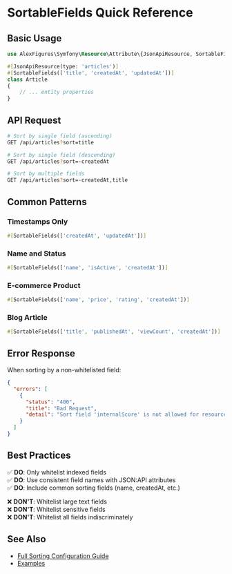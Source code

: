 # SortableFields Quick Reference

## Basic Usage

```php
use AlexFigures\Symfony\Resource\Attribute\{JsonApiResource, SortableFields};

#[JsonApiResource(type: 'articles')]
#[SortableFields(['title', 'createdAt', 'updatedAt'])]
class Article
{
    // ... entity properties
}
```

## API Request

```bash
# Sort by single field (ascending)
GET /api/articles?sort=title

# Sort by single field (descending)
GET /api/articles?sort=-createdAt

# Sort by multiple fields
GET /api/articles?sort=-createdAt,title
```

## Common Patterns

### Timestamps Only

```php
#[SortableFields(['createdAt', 'updatedAt'])]
```

### Name and Status

```php
#[SortableFields(['name', 'isActive', 'createdAt'])]
```

### E-commerce Product

```php
#[SortableFields(['name', 'price', 'rating', 'createdAt'])]
```

### Blog Article

```php
#[SortableFields(['title', 'publishedAt', 'viewCount', 'createdAt'])]
```



## Error Response

When sorting by a non-whitelisted field:

```json
{
  "errors": [
    {
      "status": "400",
      "title": "Bad Request",
      "detail": "Sort field 'internalScore' is not allowed for resource type 'articles'."
    }
  ]
}
```

## Best Practices

✅ **DO**: Only whitelist indexed fields  
✅ **DO**: Use consistent field names with JSON:API attributes  
✅ **DO**: Include common sorting fields (name, createdAt, etc.)  

❌ **DON'T**: Whitelist large text fields  
❌ **DON'T**: Whitelist sensitive fields  
❌ **DON'T**: Whitelist all fields indiscriminately  

## See Also

- [Full Sorting Configuration Guide](../guide/sorting-configuration.md)
- [Examples](../examples/SortableFieldsExample.php)

